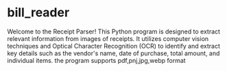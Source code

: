 # bill_reader
Welcome to the Receipt Parser! This Python program is designed to extract relevant information from images of receipts. It utilizes computer vision techniques and Optical Character Recognition (OCR) to identify and extract key details such as the vendor's name, date of purchase, total amount, and individual items.
the program supports pdf,pnj,jpg,webp format